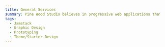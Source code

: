 ```yaml
---
title: General Services
summary: Pine Wood Studio believes in progressive web applications that are accessible. All of our sites and apps are built to exceed client's goals and criteria and we have a major focus on creating excellent user experiences.
tags:
  - Jamstack
  - Graphic Design
  - Prototyping
  - Theme/Starter Design
---
```


